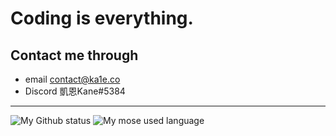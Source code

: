 # Coding is everything.

## Contact me through
- email <contact@ka1e.co>
- Discord 凱恩Kane#5384

***

![My Github status](https://github-readme-stats.vercel.app/api?username=Gary50613&count_private=true&show_icons=true&theme=radical)
![My mose used language](https://github-readme-stats.vercel.app/api/top-langs/?username=Gary50613&&theme=radical&layout=compact)
